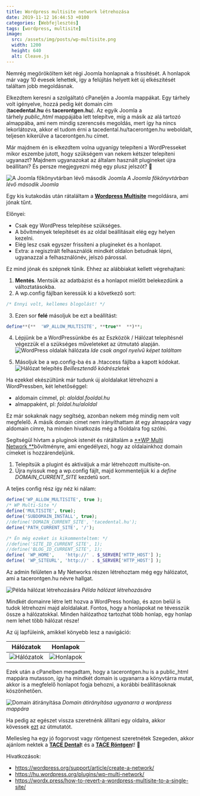 ```yaml
---
title: Wordpress multisite network létrehozása
date: 2019-11-12 16:44:53 +0100
categories: [Webfejlesztés]
tags: [wordpress, multisite]
image:
  src: /assets/img/posts/wp-multisite.png
  width: 1200
  height: 640
  alt: Cleave.js
---
```


Nemrég megörököltem két régi Joomla honlapnak a frissítését. A honlapok már vagy 10 évesek lehettek, így a felújítás helyett két új elkészítését találtam jobb megoldásnak.

Elkezdtem keresni a szolgáltató cPaneljén a Joomla mappákat. Egy tárhely volt igényelve, hozzá pedig két domain cím (**tacedental.hu** és **tacerontgen.hu**). Az egyik Joomla a tárhely *public_html* mappájába lett telepítve, míg a másik az alá tartozó almappába, ami nem mindig szerencsés megoldás, mert így ha nincs lekorlátozva, akkor el tudom érni a tacedental.hu/tacerontgen.hu weboldalt, teljesen kikerülve a tacerontgen.hu címet.

Már majdnem én is elkezdtem volna ugyanígy telepíteni a WordPresseket mikor eszembe jutott, hogy szükségem van nekem kétszer telepíteni ugyanazt? Majdnem ugyanazokat az általam használt plugineket újra beállítani? És persze megjegyezni még egy plusz jelszót? 🙂

![A Joomla főkönyvtárban lévő második Joomla](/assets/img/posts/joomla2in1.jpg)
_A Joomla főkönyvtárban lévő második Joomla_

Egy kis kutakodás után rátaláltam a **[Wordpress Multisite](https://wordpress.org/support/article/create-a-network/)** megoldásra, ami jónak tűnt.

Előnyei:
-   Csak egy WordPress telepítése szükséges.
-   A bővítmények telepítését és az oldal beállításait elég egy helyen kezelni.
-   Elég lesz csak egyszer frissíteni a plugineket és a honlapot.
-   Extra: a regisztrált felhasználók mindkét oldalon betudnak lépni, ugyanazzal a felhasználónév, jelszó párossal.

Ez mind jónak és szépnek tűnik. Ehhez az alábbiakat kellett végrehajtani:

1.  **Mentés**. Mentsük az adatbázist és a honlapot mielőtt belekezdünk a változtatásokba.
2.  A wp.config fájlban keressük ki a következő sort:
```php
/* Ennyi volt, kellemes blogolást! */
```

3.  Ezen sor **felé** másoljuk be ezt a beállítást:
```php
define**(**  'WP_ALLOW_MULTISITE', **true**  **)**;
```

4.  Lépjünk be a WordPressünkbe és az Eszközök / Hálózat telepítésnél végezzük el a szükséges műveleteket az útmutató alapján.
![WordPress oldalak hálózata](/assets/img/posts/network_create.png)
_Ide csak angol nyelvű képet találtam_

5.  Másoljuk be a wp.config-ba és a .htaccess fájlba a kapott kódokat.
![Hálózat telepítés](/assets/img/posts/halozat_telepites.png)
_Beillesztendő kódrészletek_

Ha ezekkel ekészültünk már tudunk új aloldalakat létrehozni a WordPressben, két lehetőséggel:

-   aldomain címmel, pl: *aloldal.fooldal.hu*
-   almappaként, pl: *foldal.hu/aloldal*

Ez már sokaknak nagy segítség, azonban nekem még mindig nem volt megfelelő. A másik domain címet nem írányíthattam át egy almappára vagy aldomain címre, ha minden hivatkozás még a főoldalra fog szólni.

Segítségül hívtam a pluginok istenét és rátáltalám a [**WP Multi Network **](https://hu.wordpress.org/plugins/wp-multi-network/)bővítményre, ami engedélyezi, hogy az oldalainkhoz domain címeket is hozzárendeljünk.

1.  Telepítsük a plugint és aktiváljuk a már létrehozott multisite-on.
2.  Újra nyissuk meg a wp.config fájlt, majd kommenteljük ki a *define DOMAIN_CURRENT_SITE* kezdetű sort.

A teljes config rész így néz ki nálam:
```php
define('WP_ALLOW_MULTISITE', true );
/* WP Multi-Site */
define('MULTISITE', true);
define('SUBDOMAIN_INSTALL', true);
//define('DOMAIN_CURRENT_SITE', 'tacedental.hu');
define('PATH_CURRENT_SITE', '/');

/* Én még ezeket is kikommenteltem: */
//define('SITE_ID_CURRENT_SITE', 1);
//define('BLOG_ID_CURRENT_SITE', 1);
define( 'WP_HOME',    'http://' . $_SERVER['HTTP_HOST'] );
define( 'WP_SITEURL', 'http://' . $_SERVER['HTTP_HOST'] );
```

Az admin felületen a My Networks részen létrehoztam még egy hálózatot, ami a tacerontgen.hu névre hallgat.

![Példa hálózat létrehozására](/assets/img/posts/halozat1.png)
_Példa hálózat létrehozására_

Mindkét domainre létre lett hozva a WordPress honlap, és azon belül is tudok létrehozni majd aloldalakat. Fontos, hogy a honlapokat ne tévesszük össze a hálózatokkal. Minden hálózathoz tartozhat több honlap, egy honlap nem lehet több hálózat része!

Az új lapfüleink, amikkel könyebb lesz a navigáció:


Hálózatok            |  Honlapok
:-------------------------:|:-------------------------:
![Hálózatok](/assets/img/posts/my_networks.jpg)  |  ![Honlapok](/assets/img/posts/honlapjaim.jpg)


Ezek után a cPanelben megadtam, hogy a tacerontgen.hu is a public_html mappára mutasson, így ha mindkét domain is ugyanarra a könyvtárra mutat, akkor is a megfelelő honlapot fogja behozni, a korábbi beállításoknak köszönhetően.

![Domain átirányítása](/assets/img/posts/tacerontgen_cpanel.png)
_Domain átirányítása ugyanarra a wordpress mappára_

Ha pedig az egészet vissza szeretnénk állítani egy oldalra, akkor kövessek [ezt](https://wordx.press/how-to-revert-a-wordpress-multisite-to-a-single-site/) az útmutatót.

Mellesleg ha egy jó fogorvost vagy röntgenest szeretnétek Szegeden, akkor ajánlom nektek a [**TACE Dental**](http://tacedental.hu/)t és a [**TACE Röntgen**](http://tacerontgen.hu/)t! 🙂

Hivatkozások:

-   <https://wordpress.org/support/article/create-a-network/>
-   <https://hu.wordpress.org/plugins/wp-multi-network/>
-   <https://wordx.press/how-to-revert-a-wordpress-multisite-to-a-single-site/>